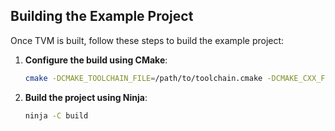 ## Building the Example Project

Once TVM is built, follow these steps to build the example project:

1. **Configure the build using CMake**:
   ```bash
   cmake -DCMAKE_TOOLCHAIN_FILE=/path/to/toolchain.cmake -DCMAKE_CXX_FLAGS="-DDMLC_LOG_STACK_TRACE=0" -DCMAKE_BUILD_TYPE=Release -B build -G Ninja
   ```

2. **Build the project using Ninja**:
   ```bash
   ninja -C build
   ```